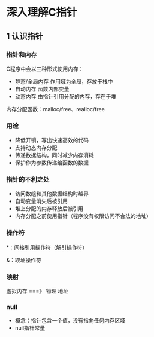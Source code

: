 # 深入理解C指针

## 1 认识指针

###  指针和内存

C程序中会以三种形式使用内存：

- 静态/全局内存
  作用域为全局，存放于栈中
- 自动内存
  函数内部变量
- 动态内存
  由指针引用分配的内存，存在于堆

内存分配函数：malloc/free、realloc/free



### 用途

- 降低开销，写出快速高效的代码
- 支持动态内存分配
- 传递数据结构，同时减少内存消耗
- 保护作为参数传递给函数的数据



### 指针的不利之处

- 访问数组和其他数据结构时越界
- 自动变量消失后被引用
- 堆上分配的内存释放后被引用
- 内存分配之前使用指针（程序没有权限访问不合法的地址）



### 操作符

*：间接引用操作符（解引操作符）

&：取址操作符



### 映射

虚拟内存  ===》 物理 地址



### null

- 概念：指针包含一个值，没有指向任何内存区域
- null指针常量



